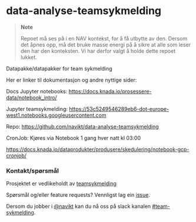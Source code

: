 # data-analyse-teamsykmelding
> **Note**
>
> Repoet må ses på i en NAV kontekst, for å få utbytte av den.
> Dersom det åpnes opp, må det bruke masse energi på å sikre at alle som leser den har den konteksten.
> Vi har derfor valgt å holde dette repoet lukket.

Datapakke/datapakker for team sykmelding

Her er linker til dokumentasjon og andre nyttige sider:

Docs Jupyter notebooks: https://docs.knada.io/prosessere-data/notebook_intro/

Jupyter teamsykmelding: https://53c5249546289eb6-dot-europe-west1.notebooks.googleusercontent.com

Repo: https://github.com/navikt/data-analyse-teamsykmelding

CronJob:
Kjøres via Notebook
1 gang hver natt kl 03:00

https://docs.knada.io/dataprodukter/produsere/skedulering/notebook-gcp-cronjob/

### Kontakt/spørsmål

Prosjektet er vedlikeholdt av [teamsykmelding](CODEOWNERS)

Spørsmål og/eller feature requests? Vennligst lag ein [issue](https://github.com/navikt/data-analyse-teamsykmeldin/issues).

Dersom du jobber i [@navikt](https://github.com/navikt) kan du nå oss på slack
kanalen [#team-sykmelding](https://nav-it.slack.com/archives/CMA3XV997).